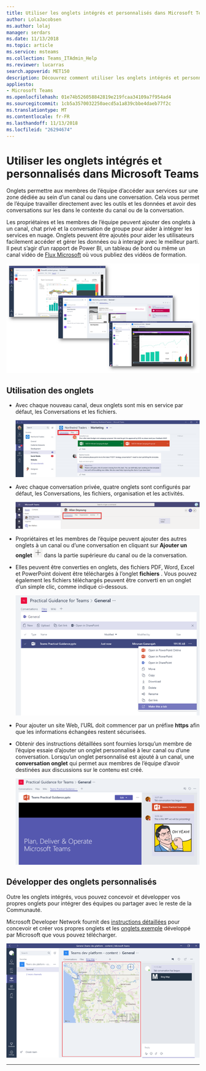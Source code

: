```yaml
---
title: Utiliser les onglets intégrés et personnalisés dans Microsoft Teams
author: LolaJacobsen
ms.author: lolaj
manager: serdars
ms.date: 11/13/2018
ms.topic: article
ms.service: msteams
ms.collection: Teams_ITAdmin_Help
ms.reviewer: lucarras
search.appverid: MET150
description: Découvrez comment utiliser les onglets intégrés et personnalisés pour inclure des fonctionnalités telles des conversations, des fichiers, des mappages, et plus encore.
appliesto:
- Microsoft Teams
ms.openlocfilehash: 01e74b526058842819e219fcaa34109a7f954ad4
ms.sourcegitcommit: 1cb5a3570032250aecd5a1a839cbbe4daeb77f2c
ms.translationtype: MT
ms.contentlocale: fr-FR
ms.lasthandoff: 11/13/2018
ms.locfileid: "26294674"
---
```

<a name="use-built-in-and-custom-tabs-in-microsoft-teams"></a>Utiliser les onglets intégrés et personnalisés dans Microsoft Teams
==================================================

Onglets permettre aux membres de l’équipe d’accéder aux services sur une zone dédiée au sein d’un canal ou dans une conversation. Cela vous permet de l’équipe travailler directement avec les outils et les données et avoir des conversations sur les dans le contexte du canal ou de la conversation. 

Les propriétaires et les membres de l’équipe peuvent ajouter des onglets à un canal, chat privé et la conversation de groupe pour aider à intégrer les services en nuage. Onglets peuvent être ajoutés pour aider les utilisateurs facilement accéder et gérer les données ou à interagir avec le meilleur parti. Il peut s’agir d’un rapport de Power BI, un tableau de bord ou même un canal vidéo de [Flux Microsoft](https://go.microsoft.com/fwlink/?linkid=855785) où vous publiez des vidéos de formation.

![Trois captures d'écran de différents contenus dans des onglets.](media/Use_built-in_and_custom_tabs_in_Microsoft_Teams_image4.png)

## <a name="work-with-tabs"></a>Utilisation des onglets

- Avec chaque nouveau canal, deux onglets sont mis en service par défaut, les Conversations et les fichiers. 

    ![Capture d'écran de la section Conversation de l'équipe Marketing.](media/Use_built-in_and_custom_tabs_in_Microsoft_Teams_image1.png)
- Avec chaque conversation privée, quatre onglets sont configurés par défaut, les Conversations, les fichiers, organisation et les activités.

    ![Capture d’écran des onglets dans une conversation.](media/Use_built-in_and_custom_tabs_add_tabs_to_a_chat.png)

- Propriétaires et les membres de l’équipe peuvent ajouter des autres onglets à un canal ou d’une conversation en cliquant sur **Ajouter un onglet** ![capture d’écran du bouton Ajouter un onglet, affichant un signe +.](media/Use_built-in_and_custom_tabs_add_a_tab_button.png) dans la partie supérieure du canal ou de la conversation.

- Elles peuvent être converties en onglets, des fichiers PDF, Word, Excel et PowerPoint doivent être téléchargés à l’onglet **fichiers** . Vous pouvez également les fichiers téléchargés peuvent être converti en un onglet d’un simple clic, comme indiqué ci-dessous.

    ![Capture d'écran de l'onglet Fichiers avec un fichier PowerPoint sélectionné.](media/Use_built-in_and_custom_tabs_in_Microsoft_Teams_image2.png)

- Pour ajouter un site Web, l’URL doit commencer par un préfixe **https** afin que les informations échangées restent sécurisées.

- Obtenir des instructions détaillées sont fournies lorsqu’un membre de l’équipe essaie d’ajouter un onglet personnalisé à leur canal ou d’une conversation. Lorsqu’un onglet personnalisé est ajouté à un canal, une **conversation onglet** qui permet aux membres de l’équipe d’avoir destinées aux discussions sur le contenu est créé.

    ![Capture d'écran d'un onglet personnalisé avec une conversation dans un onglet sur le côté droit de la fenêtre.](media/Use_built-in_and_custom_tabs_in_Microsoft_Teams_image3.png)

## <a name="develop-custom-tabs"></a>Développer des onglets personnalisés

Outre les onglets intégrés, vous pouvez concevoir et développer vos propres onglets pour intégrer des équipes ou partager avec le reste de la Communauté.

Microsoft Developer Network fournit des [instructions détaillées](https://go.microsoft.com/fwlink/?linkid=855786) pour concevoir et créer vos propres onglets et les [onglets exemple](https://go.microsoft.com/fwlink/?linkid=855787) développé par Microsoft que vous pouvez télécharger.

![Capture d'écran d'un onglet personnalisé d'exemple dans Microsoft Teams.](media/Use_built-in_and_custom_tabs_in_Microsoft_Teams_image5.png)

---
